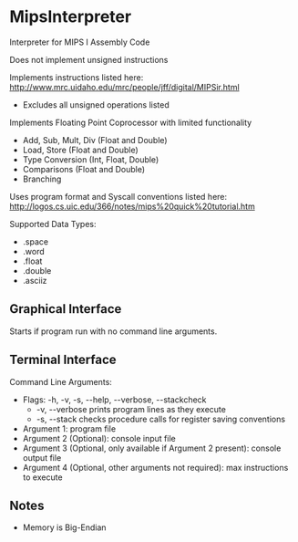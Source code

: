 # MipsInterpreter

Interpreter for MIPS I Assembly Code

Does not implement unsigned instructions

Implements instructions listed here:
<http://www.mrc.uidaho.edu/mrc/people/jff/digital/MIPSir.html>
- Excludes all unsigned operations listed

Implements Floating Point Coprocessor with limited functionality
- Add, Sub, Mult, Div (Float and Double)
- Load, Store (Float and Double)
- Type Conversion (Int, Float, Double)
- Comparisons (Float and Double)
- Branching

Uses program format and Syscall conventions listed here:
<http://logos.cs.uic.edu/366/notes/mips%20quick%20tutorial.htm>

Supported Data Types:
- .space
- .word
- .float
- .double
- .asciiz

## Graphical Interface

Starts if program run with no command line arguments.

## Terminal Interface

Command Line Arguments:
- Flags: -h, -v, -s, --help, --verbose, --stackcheck
	- -v, --verbose prints program lines as they execute
	- -s, --stack checks procedure calls for register saving conventions
- Argument 1: program file
- Argument 2 (Optional): console input file
- Argument 3 (Optional, only available if Argument 2 present): console output file
- Argument 4 (Optional, other arguments not required): max instructions to execute

## Notes
- Memory is Big-Endian
